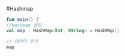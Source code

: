 #Hashmap
```Kotlin
fun main() {
//hashmap 생성
val map : HashMap<Int, String> = HashMap()

// 데이터 추가
map
```